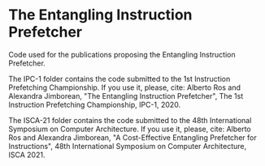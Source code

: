 # The Entangling Instruction Prefetcher

Code used for the publications proposing the Entangling Instruction Prefetcher.

The IPC-1 folder contains the code submitted to the 1st Instruction Prefetching Championship. If you use it, please, cite: Alberto Ros and Alexandra Jimborean, "The Entangling Instruction Prefetcher", The 1st Instruction Prefetching Championship, IPC-1, 2020. 

The ISCA-21 folder contains the code submitted to the 48th International Symposium on Computer Architecture. If you use it, please, cite: Alberto Ros and Alexandra Jimborean, "A Cost-Effective Entangling Prefetcher for Instructions", 48th International Symposium on Computer Architecture, ISCA 2021.
